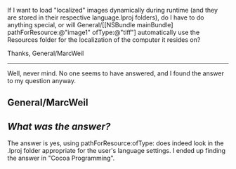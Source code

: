 If I want to load "localized" images dynamically during runtime (and they are stored in their respective language.lproj folders), do I have to do anything special, or will General/[[NSBundle mainBundle] pathForResource:@"image1" ofType:@"tiff"] automatically use the Resources folder for the localization of the computer it resides on?

Thanks,
General/MarcWeil

----
Well, never mind. No one seems to have answered, and I found the answer to my question anyway.

General/MarcWeil
----
*What was the answer?*
----
The answer is yes, using pathForResource:ofType: does indeed look in the .lproj folder appropriate for the user's language settings. I ended up finding the answer in "Cocoa Programming".
